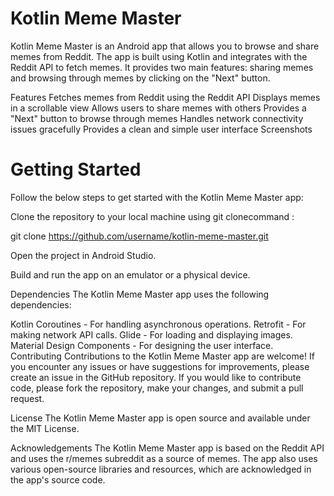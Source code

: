 # Kotlin Meme Master

Kotlin Meme Master is an Android app that allows you to browse and share memes from Reddit. The app is built using Kotlin and integrates with the Reddit API to fetch memes. It provides two main features: sharing memes and browsing through memes by clicking on the "Next" button.

Features
Fetches memes from Reddit using the Reddit API
Displays memes in a scrollable view
Allows users to share memes with others
Provides a "Next" button to browse through memes
Handles network connectivity issues gracefully
Provides a clean and simple user interface
Screenshots


# Getting Started

Follow the below steps to get started with the Kotlin Meme Master app:

Clone the repository to your local machine using git clonecommand :

git clone https://github.com/username/kotlin-meme-master.git

Open the project in Android Studio.



Build and run the app on an emulator or a physical device.

Dependencies
The Kotlin Meme Master app uses the following dependencies:

Kotlin Coroutines - For handling asynchronous operations.
Retrofit - For making network API calls.
Glide - For loading and displaying images.
Material Design Components - For designing the user interface.
Contributing
Contributions to the Kotlin Meme Master app are welcome! If you encounter any issues or have suggestions for improvements, please create an issue in the GitHub repository. If you would like to contribute code, please fork the repository, make your changes, and submit a pull request.

License
The Kotlin Meme Master app is open source and available under the MIT License.

Acknowledgements
The Kotlin Meme Master app is based on the Reddit API and uses the r/memes subreddit as a source of memes. The app also uses various open-source libraries and resources, which are acknowledged in the app's source code.
